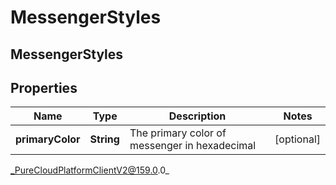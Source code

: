 # MessengerStyles

## MessengerStyles

## Properties

|Name | Type | Description | Notes|
|------------ | ------------- | ------------- | -------------|
| **primaryColor** | **String** | The primary color of messenger in hexadecimal | [optional] |



_PureCloudPlatformClientV2@159.0.0_
